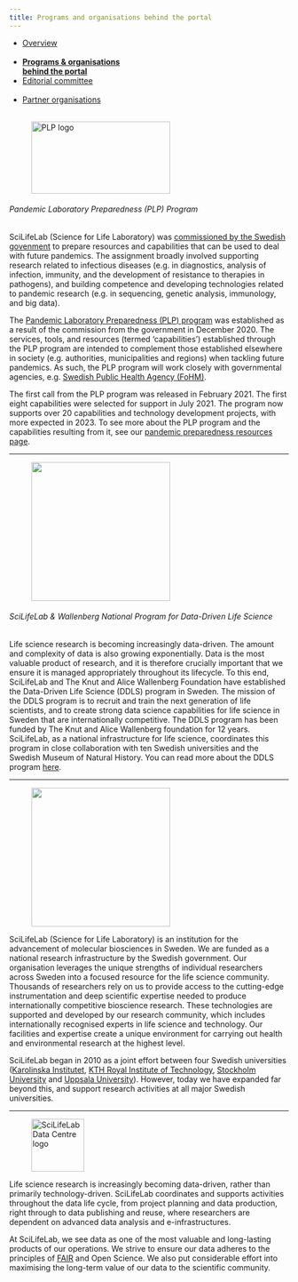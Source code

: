```yaml
---
title: Programs and organisations behind the portal
---
```


<div class="mb-4">
  <ul class="nav nav-tabs nav-justified">
    <li class="nav-item">
      <a class="nav-link" href="../">Overview<br><br></a>
    </li>
    <li class="nav-item">
      <a class="nav-link active" href="#"><b>Programs & organisations<br>behind the portal</b></a>
    </li>
    <li class="nav-item">
      <a class="nav-link" href="../editorial_committee">Editorial committee<br><br></a>
    </li>
    <li class="nav-item">
      <a class="nav-link" href="../partner_organisations/">Partner organisations<br><br></a>
    </li>
  </ul>
</div>

<div class="row">
  <div class="col-sm-12 col-md-12 col-lg-3">
    <figure class="figure mt-3">
      <img width="250" height="130" alt="PLP logo" src="/img/plp_default2.png">
    </figure>
  </div>
  <div class="col-sm-12 col-md-12 col-lg-9">
    <h6>Pandemic Laboratory Preparedness (PLP) Program</h6>
    <p>SciLifeLab (Science for Life Laboratory) was <a href="https://www.regeringen.se/rattsliga-dokument/proposition/2020/12/forskning-frihet-framtid--kunskap-och-innovation-for-sverige/">commissioned by the Swedish govenment</a> to prepare resources and capabilities that can be used to deal with future pandemics. The assignment broadly involved supporting research related to infectious diseases (e.g. in diagnostics, analysis of infection, immunity, and the development of resistance to therapies in pathogens), and building competence and developing technologies related to pandemic research (e.g. in sequencing, genetic analysis, immunology, and big data).</p>
    <p>The <a href="https://www.scilifelab.se/capabilities/pandemic-laboratory-preparedness/">Pandemic Laboratory Preparedness (PLP) program</a> was established as a result of the commission from the government in December 2020. The services, tools, and resources (termed ‘capabilities’) established through the PLP program are intended to complement those established elsewhere in society (e.g. authorities, municipalities and regions) when tackling future pandemics. As such, the PLP program will work closely with governmental agencies, e.g. <a href="https://www.folkhalsomyndigheten.se">Swedish Public Health Agency (FoHM)</a>.</p>
    <p>The first call from the PLP program was released in February 2021. The first eight capabilities were selected for support in July 2021. The program now supports over 20 capabilities and technology development projects, with more expected in 2023. To see more about the PLP program and the capabilities resulting from it, see our <a href="https://www.covid19dataportal.se/resources/">pandemic preparedness resources page</a>.</p>
  </div>
</div>
<hr class="faded" />

<div class="row mt-4">
  <div class="col-sm-12 col-md-12 col-lg-3">
    <figure class="figure">
      <img width="250" src="/img/logos/scilifelab_kaw_logo.png">
    </figure>
  </div>
  <div class="col-sm-12 col-md-12 col-lg-9">
    <h6>SciLifeLab & Wallenberg National Program for Data-Driven Life Science</h6>
    <p>Life science research is becoming increasingly data-driven. The amount and complexity of data is also growing exponentially. Data is the most valuable product of research, and it is therefore crucially important that we ensure it is managed appropriately throughout its lifecycle. To this end, SciLifeLab and The Knut and Alice Wallenberg Foundation have established the Data-Driven Life Science (DDLS) program in Sweden. The mission of the DDLS program is to recruit and train the next generation of life scientists, and to create strong data science capabilities for life science in Sweden that are internationally competitive. The DDLS program has been funded by The Knut and Alice Wallenberg foundation for 12 years. SciLifeLab, as a national infrastructure for life science, coordinates this program in close collaboration with ten Swedish universities and the Swedish Museum of Natural History. You can read more about the DDLS program <a href="https://www.scilifelab.se/data-driven/">here</a>.</p>
  </div>
</div>
<hr class="faded" />

<div class="row mt-4">
  <div class="col-sm-12 col-md-12 col-lg-3">
    <figure class="figure">
      <img width="250" src="/img/logos/scilifelab-logo.svg">
    </figure>
  </div>
  <div class="col-sm-12 col-md-12 col-lg-9">
    <p>SciLifeLab (Science for Life Laboratory) is an institution for the advancement of molecular biosciences in Sweden. We are funded as a national research infrastructure by the Swedish government. Our organisation leverages the unique strengths of individual researchers across Sweden into a focused resource for the life science community. Thousands of researchers rely on us to provide access to the cutting-edge instrumentation and deep scientific expertise needed to produce internationally competitive bioscience research. These technologies are supported and developed by our research community, which includes internationally recognised experts in life science and technology. Our facilities and expertise create a unique environment for carrying out health and environmental research at the highest level.</p>
    <p>SciLifeLab began in 2010 as a joint effort between four Swedish universities (<a href="https://www.ki.se/">Karolinska Institutet</a>, <a href="https://www.kth.se/">KTH Royal Institute of Technology</a>, <a href="https://www.su.se/">Stockholm University</a> and <a href="https://www.uu.se/">Uppsala University</a>). However, today we have expanded far beyond this, and support research activities at all major Swedish universities.</p>
  </div>
</div>
<hr class="faded" />

<div class="row mt-4">
  <div class="col-sm-12 col-md-12 col-lg-3">
    <figure class="figure">
      <img height="95" alt="SciLifeLab Data Centre logo" src="/img/logos/dc_branding_light_bg.svg">
    </figure>
  </div>
  <div class="col-sm-12 col-md-12 col-lg-9">
    <p>Life science research is increasingly becoming data-driven, rather than primarily technology-driven. SciLifeLab coordinates and supports activities throughout the data life cycle, from project planning and data production, right through to  data publishing and reuse, where researchers are dependent on advanced data analysis and e-infrastructures.</p>
    <p>At SciLifeLab, we see data as one of the most valuable and long-lasting products of our operations. We strive to ensure our data adheres to the principles of <a href="https://www.force11.org/group/fairgroup/fairprinciples">FAIR</a> and Open Science. We also put considerable effort into maximising the long-term value of our data to the scientific community.</p>
  </div>
</div>
